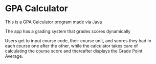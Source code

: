 # GPA Calculator
This is a GPA Calculator program made via Java 

The app has a grading system that grades scores dynamically

Users get to input course code, their course unit, and scores they had in each course one after the other, while the calculator takes care of calculating the course score and thereafter displays the Grade Point Average.
